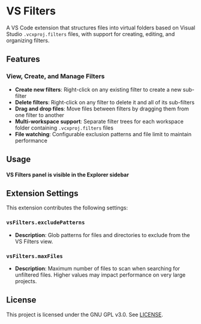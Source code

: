 # VS Filters

A VS Code extension that structures files into virtual folders based on Visual Studio `.vcxproj.filters` files, with support for creating, editing, and organizing filters.

## Features

### View, Create, and Manage Filters
- **Create new filters**: Right-click on any existing filter to create a new sub-filter
- **Delete filters**: Right-click on any filter to delete it and all of its sub-filters
- **Drag and drop files**: Move files between filters by dragging them from one filter to another
- **Multi-workspace support**: Separate filter trees for each workspace folder containing `.vcxproj.filters` files
- **File watching**: Configurable exclusion patterns and file limit to maintain performance

## Usage

#### VS Filters panel is visible in the Explorer sidebar 

## Extension Settings

This extension contributes the following settings:

### `vsFilters.excludePatterns`
- **Description**: Glob patterns for files and directories to exclude from the VS Filters view.

### `vsFilters.maxFiles`
- **Description**: Maximum number of files to scan when searching for unfiltered files. Higher values may impact performance on very large projects.

## License

This project is licensed under the GNU GPL v3.0. See [LICENSE](LICENSE).
